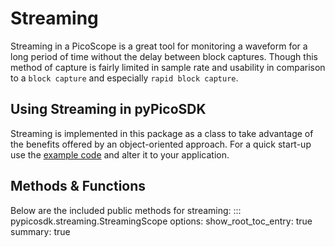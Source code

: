 # Streaming
<!-- Copyright (C) 2025-2025 Pico Technology Ltd. See LICENSE file for terms. -->
Streaming in a PicoScope is a great tool for monitoring a waveform for a long period of time
without the delay between block captures. Though this method of capture is fairly limited in
sample rate and usability in comparison to a `block capture` and especially `rapid block capture`.

## Using Streaming in pyPicoSDK
Streaming is implemented in this package as a class to take advantage of the benefits offered by an object-oriented approach.
For a quick start-up use the [example code](https://github.com/picotech/pyPicoSDK/blob/main/examples/streaming) and alter it to your application.

## Methods & Functions
Below are the included public methods for streaming:
::: pypicosdk.streaming.StreamingScope
    options:
        show_root_toc_entry: true
        summary: true